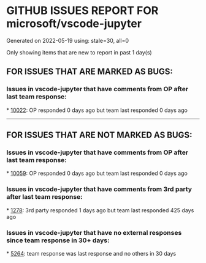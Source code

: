 
# GITHUB ISSUES REPORT FOR microsoft/vscode-jupyter


Generated on 2022-05-19 using: stale=30, all=0


Only showing items that are new to report in past 1 day(s)


## FOR ISSUES THAT ARE MARKED AS BUGS:


### Issues in vscode-jupyter that have comments from OP after last team response:


\* [10022](https://github.com/microsoft/vscode-jupyter/issues/10022 "Enter key has no effect for jupyter instance specification if https is used instead of http"): OP responded 0 days ago but team last responded 0 days ago

---

## FOR ISSUES THAT ARE NOT MARKED AS BUGS:


### Issues in vscode-jupyter that have comments from OP after last team response:


\* [10059](https://github.com/microsoft/vscode-jupyter/issues/10059 "Exporting file as notebook drops comments on same line as cell delimiters"): OP responded 0 days ago but team last responded 0 days ago

### Issues in vscode-jupyter that have comments from 3rd party after last team response:


\* [1278](https://github.com/microsoft/vscode-jupyter/issues/1278 "Enable Python Interactive for use as a debugging console"): 3rd party responded 1 days ago but team last responded 425 days ago

### Issues in vscode-jupyter that have no external responses since team response in 30+ days:


\* [5264](https://github.com/microsoft/vscode-jupyter/issues/5264 "Support variables pane for R (was: Code highlight for R kernel)"): team response was last response and no others in 30 days
